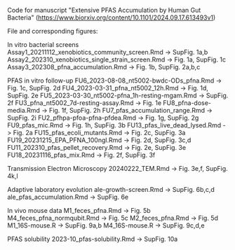Code for manuscript "Extensive PFAS Accumulation by Human Gut Bacteria" 
(https://www.biorxiv.org/content/10.1101/2024.09.17.613493v1)

File and corresponding figures:

In vitro bacterial screens
Assay1_20211112_xenobiotics_community_screen.Rmd -> SupFig. 1a,b
Assay2_202310_xenobiotics_single_strain_screen.Rmd -> Fig. 1a, SupFig. 1c
Assay3_202308_pfna_accumulation.Rmd -> Fig. 1b, SupFig. 2a,b,c

PFAS in vitro follow-up
FU6_2023-08-08_nt5002-bwdc-ODs_pfna.Rmd -> Fig. 1c, SupFig. 2d
FU4_2023-03-31_pfna_nt5002_12h.Rmd -> Fig. 1d, SupFig. 2e
FU5_2023-03-30_nt5002-pfna_1h-resting-mgam.Rmd -> SupFig. 2f
FU3_pfna_nt5002_7d-resting-assay.Rmd -> Fig. 1e
FU8_pfna-dose-media.Rmd -> Fig. 1f, SupFig. 2h
FU7_pfas_accumulation_range.Rmd -> SupFig. 2i
FU2_pfhpa-pfoa-pfna-pfdea.Rmd -> Fig. 1g, SupFig. 2g
FU9_pfas_mic.Rmd -> Fig. 1h, SupFig. 3b
FU13_pfas_live_dead_lysed.Rmd -> Fig. 2a
FU15_pfas_ecoli_mutants.Rmd -> Fig. 2c, SupFig. 3a
FU19_20231215_EPA_PFNA_100ngl.Rmd -> Fig. 2d, SupFig. 3c,d
FU11_202310_pfas_pellet_recovery.Rmd -> Fig. 2e, SupFig. 3e
FU18_20231116_pfas_mix.Rmd -> Fig. 2f, SupFig. 3f

Transmission Electron Microscopy
20240222_TEM.Rmd -> Fig. 3e,f, SupFig. 4k,l

Adaptive laboratory evolution
ale-growth-screen.Rmd -> SupFig. 6b,c,d
ale_pfas_accumulation.Rmd -> SupFig. 6e

In vivo mouse data
M1_feces_pfna.Rmd -> Fig. 5b
M4_feces_pfna_normqubit.Rmd -> Fig. 5c
M2_feces_pfna.Rmd -> Fig. 5d
M1_16S-mouse.R -> SupFig. 9a,b
M4_16S-mouse.R -> SupFig. 9c,d,e

PFAS solubility
2023-10_pfas-solubility.Rmd -> SupFig. 10a
